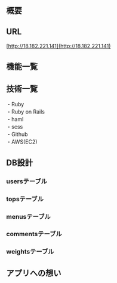 ## 概要

## URL  
[http://18.182.221.141](http://18.182.221.141)
## 機能一覧 

## 技術一覧
・Ruby  
・Ruby on Rails  
・haml  
・scss  
・Github  
・AWS(EC2) 

## DB設計  
### usersテーブル  
### topsテーブル  
### menusテーブル  
### commentsテーブル
### weightsテーブル  

## アプリへの想い
